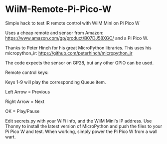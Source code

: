 # WiiM-Remote-Pi-Pico-W
Simple hack to test IR remote control with WiiM Mini on Pi Pico W

Uses a cheap remote and sensor from Amazon:  https://www.amazon.com/gp/product/B07DJ58XGC/
and a Pi Pico W.  

Thanks to Peter Hinch for his great MicroPython libraries.  This uses his micropython_ir: https://github.com/peterhinch/micropython_ir

The code expects the sensor on GP28, but any other GPIO can be used.

Remote control keys:

Keys 1-9 will play the corresponding Queue item.

Left Arrow = Previous

Right Arrow = Next

OK = Play/Pause


Edit secrets.py with your WiFi info, and the WiiM Mini's IP address.  Use Thonny to install the latest version of MicroPython and push the files to your Pi Pico W and test.  When working, simply power the Pi Pico W from a wall wart.
